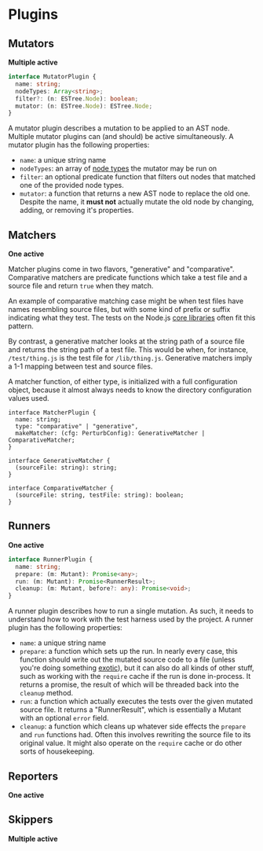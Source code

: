 # Plugins

## Mutators
**Multiple active**
```typescript
interface MutatorPlugin {
  name: string;
  nodeTypes: Array<string>;
  filter?: (n: ESTree.Node): boolean;
  mutator: (n: ESTree.Node): ESTree.Node;
}
```

A mutator plugin describes a mutation to be applied to an AST node. Multiple mutator plugins can (and should) be active simultaneously. A mutator plugin has the following properties:

- `name`: a unique string name
- `nodeTypes`: an array of [node types]() the mutator may be run on
- `filter`: an optional predicate function that filters out nodes that matched one of the provided node types.
- `mutator`: a function that returns a new AST node to replace the old one. Despite the name, it **must not** actually mutate the old node by changing, adding, or removing it's properties. 

## Matchers
**One active**

Matcher plugins come in two flavors, "generative" and "comparative". Comparative matchers are predicate functions which take a test file and a source file and return `true` when they match. 

An example of comparative matching case might be when test files have names resembling source files, but with some kind of prefix or suffix indicating what they test. The tests on the Node.js [core libraries](https://github.com/nodejs/node/tree/master/test/parallel) often fit this pattern.

By contrast, a generative matcher looks at the string path of a source file and returns the string path of a test file. This would be when, for instance, `/test/thing.js` is the test file for `/lib/thing.js`. Generative matchers imply a 1-1 mapping between test and source files.

A matcher function, of either type, is initialized with a full configuration object, because it almost always needs to know the directory configuration values used.

```
interface MatcherPlugin {
  name: string;
  type: "comparative" | "generative",
  makeMatcher: (cfg: PerturbConfig): GenerativeMatcher | ComparativeMatcher;
}

interface GenerativeMatcher {
  (sourceFile: string): string;
}

interface ComparativeMatcher {
  (sourceFile: string, testFile: string): boolean;
}

```

## Runners
**One active**
```typescript
interface RunnerPlugin {
  name: string;
  prepare: (m: Mutant): Promise<any>;
  run: (m: Mutant): Promise<RunnerResult>;
  cleanup: (m: Mutant, before?: any): Promise<void>;
}
```

A runner plugin describes how to run a single mutation. As such, it needs to understand how to work with the test harness used by the project. A runner plugin has the following properties:

- `name`: a unique string name
- `prepare`: a function which sets up the run. In nearly every case, this function should write out the mutated source code to a file (unless you're doing something [exotic]()), but it can also do all kinds of other stuff, such as working with the `require` cache if the run is done in-process. It returns a promise, the result of which will be threaded back into the `cleanup` method.
- `run`: a function which actually executes the tests over the given mutated source file. It returns a "RunnerResult", which is essentially a Mutant with an optional `error` field.
- `cleanup`: a function which cleans up whatever side effects the `prepare` and `run` functions had. Often this involves rewriting the source file to its original value. It might also operate on the `require` cache or do other sorts of housekeeping.



## Reporters
**One active**

## Skippers
**Multiple active**
